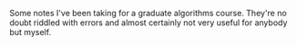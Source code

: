 Some notes I've been taking for a graduate algorithms course. They're no doubt riddled with
errors and almost certainly not very useful for anybody but myself.
